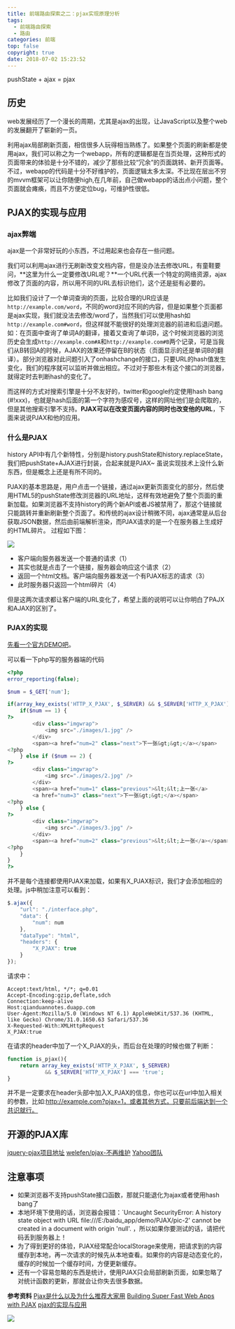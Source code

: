 ```yaml
---
title: 前端路由探索之二：pjax实现原理分析
tags:
  - 前端路由探索
  - 路由
categories: 前端
top: false
copyright: true
date: 2018-07-02 15:23:52
---
```

 pushState + ajax = pjax
<!--more-->
## 历史
web发展经历了一个漫长的周期，尤其是ajax的出现，让JavaScript以及整个web的发展翻开了崭新的一页。

利用ajax局部刷新页面，相信很多人玩得相当熟练了。如果整个页面的刷新都是使用ajax，我们可以称之为一个webapp，所有的逻辑都是在当页处理，这种形式的页面带来的体验是十分不错的，减少了那些比较“冗余”的页面跳转、新开页面等。不过，webapp的代码是十分不好维护的，页面逻辑太多太深。不比现在层出不穷的mvvm框架可以让你随便high,在几年前，自己做webapp的话出点小问题，整个页面就会瘫痪，而且不方便定位bug，可维护性很低。

## PJAX的实现与应用
### ajax弊端
ajax是一个非常好玩的小东西，不过用起来也会存在一些问题。

我们可以利用ajax进行无刷新改变文档内容，但是没办法去修改URL，有童鞋要问，**这里为什么一定要修改URL呢？**一个URL代表一个特定的网络资源，ajax修改了页面的内容，所以用不同的URL去标识他们，这个还是挺有必要的。

比如我们设计了一个单词查询的页面，比较合理的UR应该是`http://example.com/word`，不同的word对应不同的内容，但是如果整个页面都是ajax实现，我们就没法去修改/word了，当然我们可以使用hash如`http://example.com#word`，但这样就不能很好的处理浏览器的前进和后退问题。如：在页面中查询了单词A的翻译，接着又查询了单词B，这个时候浏览器的浏览历史会生成`http://example.com#A`和`http://example.com#B`两个记录，可是当我们从B转回A的时候，AJAX的效果还停留在B的状态（页面显示的还是单词B的翻译）。部分浏览器对此问题引入了onhashchange的接口，只要URL的hash值发生变化，我们的程序就可以监听并做出相应。不过对于那些木有这个接口的浏览器，就得定时去判断hash的变化了。

而这样的方式对搜索引擎是十分不友好的，twitter和google约定使用hash bang (#!xxx)，也就是hash后面的第一个字符为感叹号，这样的网址他们是会爬取的，但是其他搜索引擎不支持。**PJAX可以在改变页面内容的同时也改变他的URL**，下面来说说PJAX和他的应用。

### 什么是PJAX
history API中有几个新特性，分别是history.pushState和history.replaceState，我们把pushState+AJAX进行封装，合起来就是PJAX~ 虽说实现技术上没什么新东西，但是概念上还是有所不同的。

PJAX的基本思路是，用户点击一个链接，通过ajax更新页面变化的部分，然后使用HTML5的pushState修改浏览器的URL地址，这样有效地避免了整个页面的重新加载。如果浏览器不支持history的两个新API或者JS被禁用了，那这个链接就只能跳转并重新刷新整个页面了。和传统的ajax设计稍微不同，ajax通常是从后台获取JSON数据，然后由前端解析渲染，而PJAX请求的是一个在服务器上生成好的HTML碎片。
过程如下图：

![](http://static.zhyjor.com/201807201541_609.png)

* 客户端向服务器发送一个普通的请求（1）
* 其实也就是点击了一个链接，服务器会响应这个请求（2）
* 返回一个html文档。客户端向服务器发送一个有PJAX标志的请求（3）
* 此时服务器只返回一个html碎片（4）

但是这两次请求都让客户端的URL变化了，希望上面的说明可以让你明白了PAJX和AJAX的区别了。

### PJAX的实现
[先看一个官方DEMO吧](http://pjax.heroku.com/)。

可以看一下php写的服务器端的代码
```php
<?php
error_reporting(false);

$num = $_GET['num'];

if(array_key_exists('HTTP_X_PJAX', $_SERVER) && $_SERVER['HTTP_X_PJAX'] === 'true'){
    if($num == 1) {
?>
        <div class="imgwrap">
            <img src="./images/1.jpg" />
        </div>
        <span><a href="num=2" class="next">下一张&gt;&gt;</a></span>
<?php
    } else if ($num == 2) {
?>
        <div class="imgwrap">
            <img src="./images/2.jpg" />
        </div>
        <span><a href="num=1" class="previous">&lt;&lt;上一张</a>
        <a href="num=3" class="next">下一张&gt;&gt;</a></span>
<?php
    } else {
?>
        <div class="imgwrap">
            <img src="./images/3.jpg" />
        </div>
        <span><a href="num=2" class="previous">&lt;&lt;上一张</a></span>
<?php
    }
}
?>
```

并不是每个连接都使用PJAX来加载，如果有X_PJAX标识，我们才会添加相应的处理。js中稍加注意可以看到：

```js
$.ajax({
    "url": "./interface.php",
    "data": {
        "num": num
    },
    "dataType": "html",
    "headers": {
        "X_PJAX": true
    }
});
```
请求中：

```
Accept:text/html, */*; q=0.01
Accept-Encoding:gzip,deflate,sdch
Connection:keep-alive
Host:qianduannotes.duapp.com
User-Agent:Mozilla/5.0 (Windows NT 6.1) AppleWebKit/537.36 (KHTML, like Gecko) Chrome/31.0.1650.63 Safari/537.36
X-Requested-With:XMLHttpRequest
X_PJAX:true
```
在请求的header中加了一个X_PJAX的头，而后台在处理的时候也做了判断：
```php
function is_pjax(){
    return array_key_exists('HTTP_X_PJAX', $_SERVER) 
            && $_SERVER['HTTP_X_PJAX'] === 'true';
}
```
并不是一定要求在header头部中加入X_PJAX的信息，你也可以在url中加入相关的参数，比如:http://example.com?pjax=1，或者其他方式，只要前后端达到一个共识就行。

## 开源的PJAX库
[jquery-pjax项目地址](https://github.com/defunkt/jquery-pjax) 
[welefen/pjax-不再维护](https://github.com/welefen/pjax)
[Yahoo团队](https://yuilibrary.com/yui/docs/pjax/)

## 注意事项
* 如果浏览器不支持pushState接口函数，那就只能退化为ajax或者使用hash bang了
* 本地环境下使用的话，浏览器会报错：`Uncaught SecurityError: A history state object with URL file:///E:/baidu_app/demo/PJAX/pic-2' cannot be created in a document with origin 'null'. ，所以如果你要测试的话，请把代码丢到服务器上！
* 为了得到更好的体验，PJAX经常配合localStorage来使用，把请求到的内容缓存到本地，再一次请求的时候先从本地查看。如果你的内容是动态变化的，缓存的时候加一个缓存时间，方便更新缓存。
* 还有一个容易忽略的东西是统计，使用PJAX只会局部刷新页面，如果忽略了对统计函数的更新，那就会让你失去很多数据。



**参考资料**
[Pjax是什么以及为什么推荐大家用](https://blog.csdn.net/u010620152/article/details/62422076)
[Building Super Fast Web Apps with PJAX](https://ntotten.com/2012/04/09/building-super-fast-web-apps-with-pjax/)
[pjax的实现与应用](https://www.cnblogs.com/hustskyking/p/history-api-in-html5.html)


![](http://static.zhyjor.com/wexin.png)
